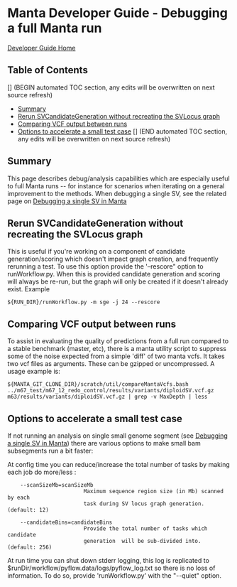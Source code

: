 # Manta Developer Guide - Debugging a full Manta run

[Developer Guide Home](README.md)

## Table of Contents
[] (BEGIN automated TOC section, any edits will be overwritten on next source refresh)
* [Summary](#summary)
* [Rerun SVCandidateGeneration without recreating the SVLocus graph](#rerun-svcandidategeneration-without-recreating-the-svlocus-graph)
* [Comparing VCF output between runs](#comparing-vcf-output-between-runs)
* [Options to accelerate a small test case](#options-to-accelerate-a-small-test-case)
[] (END automated TOC section, any edits will be overwritten on next source refresh)

## Summary

This page describes debug/analysis capabilities which are especially useful to full Manta runs -- for instance for scenarios when iterating on a general improvement to the methods. When debugging a single SV, see the related page on [Debugging a single SV in Manta](debugSingleSV.md)

## Rerun SVCandidateGeneration without recreating the SVLocus graph

This is useful if you're working on a component of candidate generation/scoring which doesn't impact graph creation, and frequently rerunning a test. To use this option provide the '–rescore" option to runWorkflow.py. When this is provided candidate generation and scoring will always be re-run, but the graph will only be created if it doesn't already exist. Example

    ${RUN_DIR}/runWorkflow.py -m sge -j 24 --rescore


## Comparing VCF output between runs
To assist in evaluating the quality of predictions from a full run compared to a stable benchmark (master, etc), there is a manta utility script to suppress some of the noise expected from a simple 'diff' of two manta vcfs. It takes two vcf files as arguments. These can be gzipped or uncompressed. A usage example is:

    ${MANTA_GIT_CLONE_DIR}/scratch/util/compareMantaVcfs.bash ../m67_test/m67_12_redo_control/results/variants/diploidSV.vcf.gz m63/results/variants/diploidSV.vcf.gz | grep -v MaxDepth | less


## Options to accelerate a small test case

If not running an analysis on single small genome segment (see [Debugging a single SV in Manta](debugSingleSV.md)) there are various options to make small bam subsegments run a bit faster:

At config time you can reduce/increase the total number of tasks by making each job do more/less :

```
    --scanSizeMb=scanSizeMb
                        Maximum sequence region size (in Mb) scanned by each
                        task during SV locus graph generation. (default: 12)

    --candidateBins=candidateBins
                        Provide the total number of tasks which candidate
                        generation  will be sub-divided into. (default: 256)
```

At run time you can shut down stderr logging, this log is replicated to $runDir/workflow/pyflow.data/logs/pyflow_log.txt so there is no loss of information. To do so, provide 'runWorkflow.py' with the "--quiet" option.
